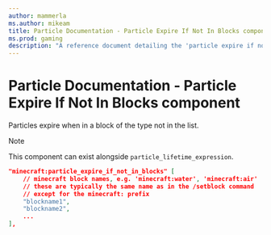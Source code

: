 ```yaml
---
author: mammerla
ms.author: mikeam
title: Particle Documentation - Particle Expire If Not In Blocks component
ms.prod: gaming
description: "A reference document detailing the 'particle expire if not in blocks' particle component"
---
```


# Particle Documentation - Particle Expire If Not In Blocks component

Particles expire when in a block of the type not in the list.

> [!NOTE]
> This component can exist alongside `particle_lifetime_expression`.

```json
"minecraft:particle_expire_if_not_in_blocks" [
    // minecraft block names, e.g. 'minecraft:water', 'minecraft:air'
    // these are typically the same name as in the /setblock command
    // except for the minecraft: prefix
    "blockname1",
    "blockname2",
    ...
],
```

